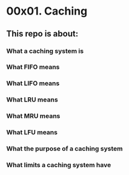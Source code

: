 # 00x01. Caching

## This repo is about:

### What a caching system is
### What FIFO means
### What LIFO means
### What LRU means
### What MRU means
### What LFU means
### What the purpose of a caching system
### What limits a caching system have
